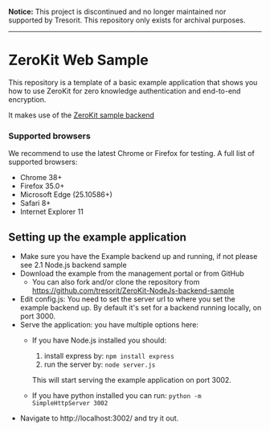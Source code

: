 **Notice:** This project is discontinued and no longer maintained nor supported by Tresorit. This repository only exists for archival purposes.
***
# ZeroKit Web Sample

This repository is a template of a basic example application that shows you how to use 
ZeroKit for zero knowledge authentication and end-to-end encryption.

It makes use of the [ZeroKit sample backend](https://travis-ci.org/tresorit/ZeroKit-NodeJs-backend-sample)
  
### Supported browsers

We recommend to use the latest Chrome or Firefox for testing.
A full list of supported browsers:
- Chrome 38+
- Firefox 35.0+
- Microsoft Edge (25.10586+)
- Safari 8+
- Internet Explorer 11

## Setting up the example application

- Make sure you have the Example backend up and running, if not please see 2.1 Node.js backend sample
- Download the example from the management portal or from GitHub
    - You can also fork and/or clone the repository from https://github.com/tresorit/ZeroKit-NodeJs-backend-sample
- Edit config.js: You need to set the server url to where you set the example backend up. By default it's set for a backend running locally, on port 3000.
- Serve the application: you have multiple options here:
    - If you have Node.js installed you should:
        1. install express by: ```npm install express```
        2. run the server by:  ```node server.js```
        
        This will start serving the example application on port 3002.
    - If you have python installed you can run: ```python -m SimpleHttpServer 3002```
- Navigate to http://localhost:3002/ and try it out.
